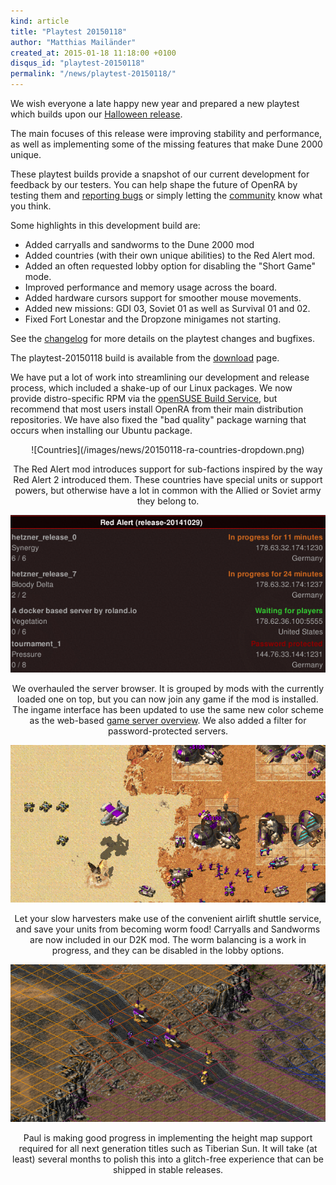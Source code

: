```yaml
---
kind: article
title: "Playtest 20150118"
author: "Matthias Mailänder"
created_at: 2015-01-18 11:18:00 +0100
disqus_id: "playtest-20150118"
permalink: "/news/playtest-20150118/"
---
```


We wish everyone a late happy new year and prepared a new playtest which builds upon our [Halloween release](/news/release-20141029/).

The main focuses of this release were improving stability and performance, as well as implementing some of the missing features that make Dune 2000 unique.

These playtest builds provide a snapshot of our current development for feedback by our testers. You can help shape the future of OpenRA by testing them and [reporting bugs](http://bugs.openra.net) or simply letting the [community](/community/) know what you think.


Some highlights in this development build are:

   - Added carryalls and sandworms to the Dune 2000 mod
   - Added countries (with their own unique abilities) to the Red Alert mod.
   - Added an often requested lobby option for disabling the "Short Game" mode.
   - Improved performance and memory usage across the board.
   - Added hardware cursors support for smoother mouse movements.
   - Added new missions: GDI 03, Soviet 01 as well as Survival 01 and 02.
   - Fixed Fort Lonestar and the Dropzone minigames not starting.

See the [changelog](https://github.com/OpenRA/OpenRA/wiki/Historical-Changelogs) for more details on the playtest changes and bugfixes.

The playtest-20150118 build is available from the [download](/download/) page.

We have put a lot of work into streamlining our development and release process, which included a shake-up of our Linux packages.  We now provide distro-specific RPM via the [openSUSE Build Service](https://software.opensuse.org/download.html?project=games:openra&package=openra), but recommend that most users install OpenRA from their main distribution repositories.  We have also fixed the "bad quality" package warning that occurs when installing our Ubuntu package.

<div style="text-align:center" markdown="1">
![Countries](/images/news/20150118-ra-countries-dropdown.png)
 
The Red Alert mod introduces support for sub-factions inspired by the way Red Alert 2 introduced them. These countries have special units or support powers, but otherwise have a lot in common with the Allied or Soviet army they belong to.

![Game server browser](/images/news/20150118-cnc-colored-game-servers-heading.png)

We overhauled the server browser. It is grouped by mods with the currently loaded one on top, but you can now join any game if the mod is installed. The ingame interface has been updated to use the same new color scheme as the web-based [game server overview](/games/). We also added a filter for password-protected servers.

![Sandworms and Carryalls](/images/news/20150118-d2k-sandworm-carryall.png)

Let your slow harvesters make use of the convenient airlift shuttle service, and save your units from becoming worm food! Carryalls and Sandworms are now included in our D2K mod. The worm balancing is a work in progress, and they can be disabled in the lobby options.

![Heightmaps](/images/news/20150118-ts-heightmaps.png)

Paul is making good progress in implementing the height map support required for all next generation titles such as Tiberian Sun. It will take (at least) several months to polish this into a glitch-free experience that can be shipped in stable releases.
</div>